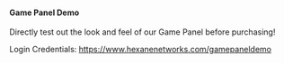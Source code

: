 #### Game Panel Demo
Directly test out the look and feel of our Game Panel before purchasing!

Login Credentials: https://www.hexanenetworks.com/gamepaneldemo
